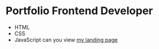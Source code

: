 # Portfolio Frontend Developer
- HTML
- CSS
- JavaScript
can you view [my landing page](https://viacheslavchistiakov.github.io/Portfolio/)
